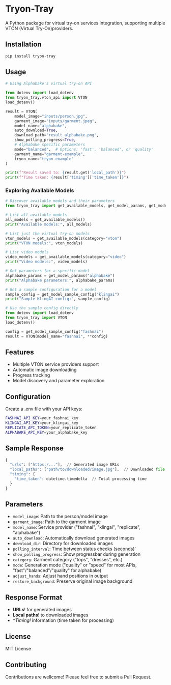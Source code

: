 # Tryon-Tray

A Python package for virtual try-on services integration, supporting multiple VTON (Virtual Try-On)providers.


## Installation

```sh
pip install tryon-tray
```

## Usage
```python
# Using Alphabake's virtual try-on API

from dotenv import load_dotenv
from tryon_tray.vton_api import VTON
load_dotenv()

result = VTON(
    model_image="inputs/person.jpg",
    garment_image="inputs/garment.jpeg",
    model_name="alphabake",
    auto_download=True,
    download_path="result_alphabake.png",
    show_polling_progress=True,
    # Alphabake specific parameters
    mode="balanced",  # Options: 'fast', 'balanced', or 'quality'
    garment_name="garment-example",
    tryon_name="tryon-example"
)

print(f"Result saved to: {result.get('local_path')}")
print(f"Time taken: {result['timing']['time_taken']}")
```

### Exploring Available Models

```python
# Discover available models and their parameters
from tryon_tray import get_available_models, get_model_params, get_model_sample_config

# List all available models
all_models = get_available_models()
print("Available models:", all_models)

# List just the virtual try-on models
vton_models = get_available_models(category="vton")
print("VTON models:", vton_models)

# List video models
video_models = get_available_models(category="video")
print("Video models:", video_models)

# Get parameters for a specific model
alphabake_params = get_model_params("alphabake")
print("Alphabake parameters:", alphabake_params)

# Get a sample configuration for a model
sample_config = get_model_sample_config("klingai")
print("Sample KlingAI config:", sample_config)

# Use the sample config directly
from dotenv import load_dotenv
from tryon_tray import VTON
load_dotenv()

config = get_model_sample_config("fashnai")
result = VTON(model_name="fashnai", **config)
```

## Features

- Multiple VTON service providers support  
- Automatic image downloading   
- Progress tracking 
- Model discovery and parameter exploration

## Configuration

Create a .env file with your API keys:

```sh
FASHNAI_API_KEY=your_fashnai_key
KLINGAI_API_KEY=your_klingai_key
REPLICATE_API_TOKEN=your_replicate_token
ALPHABAKE_API_KEY=your_alphabake_key
```

## Sample Response


```python
{
  "urls": ["https:/..."],  // Generated image URLs
  "local_paths": ["path/to/downloaded/image.jpg"],  // Downloaded file paths
  "timing": {
    "time_taken": datetime.timedelta  // Total processing time
  }
}
```

## Parameters

- `model_image`: Path to the person/model image  
- `garment_image`: Path to the garment image  
- `model_name`: Service provider ("fashnai", "klingai", "replicate", "alphabake") 
- `auto_download`: Automatically download generated images  
- `download_dir`: Directory for downloaded images  
- `polling_interval`: Time between status checks (seconds)`
- `show_polling_progress`: Show progressbar during generation   
- `category`: Garment category ("tops", "dresses", etc.)  
- `mode`: Generation mode ("quality" or "speed" for most APIs, "fast"/"balanced"/"quality" for alphabake)  
- `adjust_hands`: Adjust hand positions in output  
- `restore_background`: Preserve original image background 


## Response Format

- **URLs**! for generated images  
- **Local paths**! to downloaded images  
- **Timing!* information (time taken for processing)



## License

MIT License

## Contributing

Contributions are wellcome! Please feel free to submit a Pull Request.
